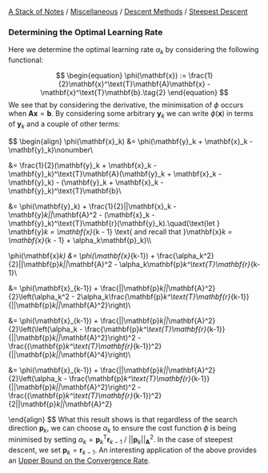 [A Stack of Notes](../../../../a-stack-of-notes.md) / [Miscellaneous](../../../miscellaneous.md)  / [Descent Methods](../../descent-methods.md) / [Steepest Descent](../steepest-descent.md)

### Determining the Optimal Learning Rate

Here we determine the optimal learning rate $\alpha_k$ by considering the following functional:

$$
\begin{equation}
	\phi(\mathbf{x}) := \frac{1}{2}\mathbf{x}^\text{T}\mathbf{A}\mathbf{x} - \mathbf{x}^\text{T}\mathbf{b}.\tag{2}
\end{equation}
$$
We see that by considering the derivative, the minimisation of $\phi$ occurs when $\mathbf{A}\mathbf{x} = \mathbf{b}$. By considering some arbitrary $\mathbf{y}_k$ we can write $\phi(\mathbf{x})$ in terms of $\mathbf{y}_k$ and a couple of other terms:

$$
\begin{align}
\phi(\mathbf{x}_k) &= \phi(\mathbf{y}_k + \mathbf{x}_k - \mathbf{y}_k)\nonumber\\

&= \frac{1}{2}(\mathbf{y}_k + \mathbf{x}_k - \mathbf{y}_k)^\text{T}\mathbf{A}(\mathbf{y}_k + \mathbf{x}_k - \mathbf{y}_k) - (\mathbf{y}_k + \mathbf{x}_k - \mathbf{y}_k)^\text{T}\mathbf{b}\\

&= \phi(\mathbf{y}_k) + \frac{1}{2}||\mathbf{x}_k - \mathbf{y}_k||_\mathbf{A}^2 - (\mathbf{x}_k - \mathbf{y}_k)^\text{T}\mathbf{r}(\mathbf{y}_k).\quad(\text{let } \mathbf{y}_k = \mathbf{x}_{k - 1} \text{ and recall that }\mathbf{x}_k = \mathbf{x}_{k - 1} + \alpha_k\mathbf{p}_k)\\\\



\phi(\mathbf{x}_k) &= \phi(\mathbf{x}_{k-1}) + \frac{\alpha_k^2}{2}||\mathbf{p}_k||_\mathbf{A}^2 - \alpha_k\mathbf{p}_k^\text{T}\mathbf{r}_{k-1}\\

&= \phi(\mathbf{x}_{k-1}) + \frac{||\mathbf{p}_k||_\mathbf{A}^2}{2}\left(\alpha_k^2 - 2\alpha_k\frac{\mathbf{p}_k^\text{T}\mathbf{r}_{k-1}}{||\mathbf{p}_k||_\mathbf{A}^2}\right)\\

&= \phi(\mathbf{x}_{k-1}) + \frac{||\mathbf{p}_k||_\mathbf{A}^2}{2}\left(\left(\alpha_k - \frac{\mathbf{p}_k^\text{T}\mathbf{r}_{k-1}}{||\mathbf{p}_k||_\mathbf{A}^2}\right)^2 - \frac{(\mathbf{p}_k^\text{T}\mathbf{r}_{k-1})^2}{||\mathbf{p}_k||_\mathbf{A}^4}\right)\\

&= \phi(\mathbf{x}_{k-1}) + \frac{||\mathbf{p}_k||_\mathbf{A}^2}{2}\left(\alpha_k - \frac{\mathbf{p}_k^\text{T}\mathbf{r}_{k-1}}{||\mathbf{p}_k||_\mathbf{A}^2}\right)^2 - \frac{(\mathbf{p}_k^\text{T}\mathbf{r}_{k-1})^2}{2||\mathbf{p}_k||_\mathbf{A}^2}

\end{align}
$$
What this result shows is that regardless of the search direction $\mathbf{p}_k$, we can choose $\alpha_k$ to ensure the cost function $\phi$ is being minimised by setting $\alpha_k = \mathbf{p}_k^\text{T}\mathbf{r}_{k-1}\ /\ ||\mathbf{p}_k||_\mathbf{A}^2$. In the case of steepest descent, we set $\mathbf{p}_k = \mathbf{r}_{k-1}$. An interesting application of the above provides an [Upper Bound on the Convergence Rate](upper-bound-convergence-rate.md).

